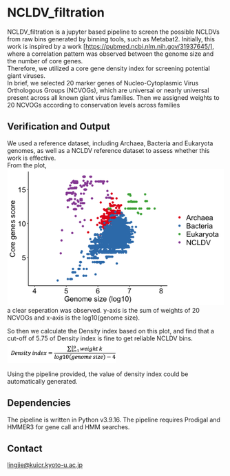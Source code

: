 # NCLDV_filtration
NCLDV_filtration is a jupyter based pipeline to screen the possible NCLDVs from raw bins generated by binning tools, such as Metabat2.
Initially, this work is inspired by a work [https://pubmed.ncbi.nlm.nih.gov/31937645/], where a correlation pattern was observed between the genome size and the number of core genes.  
Therefore, we utilized a core gene density index for screening potential giant viruses.  
In brief, we selected 20 marker genes of Nucleo-Cytoplasmic Virus Orthologous Groups (NCVOGs), which are universal or nearly universal present across all known giant virus families. Then we assigned weights to 20 NCVOGs according to conservation levels across families

## Verification and Output
We used a reference dataset, including Archaea, Bacteria and Eukaryota genomes, as well as a NCLDV reference dataset to assess whether this work is effective.  
From the plot,
![Varification](./images/score_genome_dot.tiff)  
a clear seperation was observed. y-axis is the sum of weights of 20 NCVOGs and x-axis is the log10(genome size).

So then we calculate the Density index based on this plot, and find that a cut-off of 5.75 of Density index is fine to get reliable NCLDV bins.  
<img src="./images/equation.png" alt="equation" width="50%" />  

Using the pipeline provided, the value of density index could be automatically generated.

## Dependencies
The pipeline is written in Python v3.9.16.
The pipeline requires Prodigal and HMMER3 for gene call and HMM searches.

## Contact
lingjie@kuicr.kyoto-u.ac.jp

